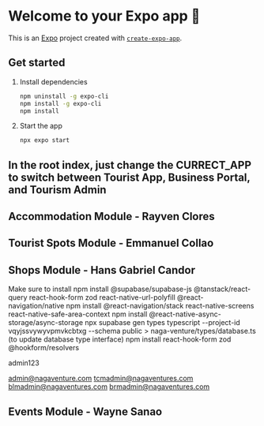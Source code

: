 # Welcome to your Expo app 👋

This is an [Expo](https://expo.dev) project created with [`create-expo-app`](https://www.npmjs.com/package/create-expo-app).

## Get started

1. Install dependencies

   ```bash
   npm uninstall -g expo-cli
   npm install -g expo-cli
   npm install
   ```

2. Start the app

   ```bash
   npx expo start
   ```

## In the root index, just change the CURRECT_APP to switch between Tourist App, Business Portal, and Tourism Admin

## Accommodation Module - Rayven Clores

## Tourist Spots Module - Emmanuel Collao

## Shops Module - Hans Gabriel Candor
Make sure to install 
npm install @supabase/supabase-js @tanstack/react-query react-hook-form zod react-native-url-polyfill @react-navigation/native
npm install @react-navigation/stack react-native-screens react-native-safe-area-context
npm install @react-native-async-storage/async-storage
npx supabase gen types typescript --project-id vqyjssvywyvpmvkcbtxg --schema public > naga-venture/types/database.ts (to update database type interface)
npm install react-hook-form zod @hookform/resolvers

admin123

admin@nagaventure.com
tcmadmin@nagaventures.com
blmadmin@nagaventures.com
brmadmin@nagaventures.com

## Events Module - Wayne Sanao
